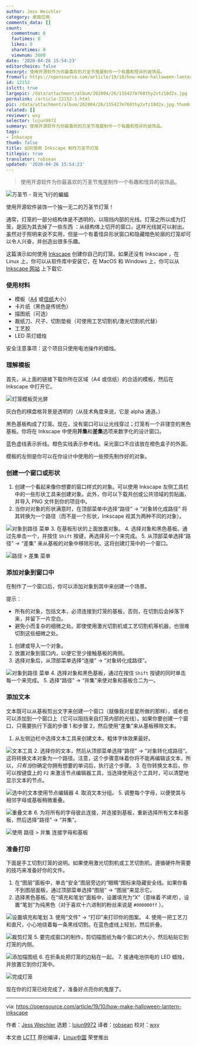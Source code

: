 ```yaml
---
author: Jess Weichler
category: 桌面应用
comments_data: []
count:
  commentnum: 0
  favtimes: 0
  likes: 0
  sharetimes: 0
  viewnum: 3608
date: '2020-04-26 15:54:23'
editorchoice: false
excerpt: 使用开源软件为你最喜欢的万圣节鬼屋制作一个有趣和怪异的装饰品。
fromurl: https://opensource.com/article/19/10/how-make-halloween-lantern-inkscape
id: 12152
islctt: true
largepic: /data/attachment/album/202004/26/155427m768thy2vtz18d2x.jpg
permalink: /article-12152-1.html
pic: /data/attachment/album/202004/26/155427m768thy2vtz18d2x.jpg.thumb.jpg
related: []
reviewer: wxy
selector: lujun9972
summary: 使用开源软件为你最喜欢的万圣节鬼屋制作一个有趣和怪异的装饰品。
tags:
- Inkscape
thumb: false
title: 如何使用 Inkscape 制作万圣节灯笼
titlepic: true
translator: robsean
updated: '2020-04-26 15:54:23'
---
```



> 
> 使用开源软件为你最喜欢的万圣节鬼屋制作一个有趣和怪异的装饰品。
> 
> 
> 


![万圣节 - 背光飞行的蝙蝠](/data/attachment/album/202004/26/155427m768thy2vtz18d2x.jpg "Halloween - backlit bat flying")


使用开源软件装饰一个独一无二的万圣节灯笼！


通常，灯笼的一部分结构体是不透明的，以阻挡内部的光线。灯笼之所以成为灯笼，是因为其去掉了一些东西 ：从结构体上切开的窗口，这样光线就可以射出。虽然对于照明来说不实用，但是一个有着怪异形状窗口和隐藏暗色轮廓的灯笼却可以令人兴奋，并创造出很多乐趣。


这篇演示如何使用 [Inkscape](https://opensource.com/article/18/1/inkscape-absolute-beginners) 创建你自己的灯笼。如果还没有 Inkscape ，在 Linux 上，你可以从软件库中安装它，在 MacOS 和 Windows 上，你可以从[Inkscape 网站](http://inkscape.org) 上下载它.


### 使用材料


* 模板（[A4](https://www.dropbox.com/s/75qzjilg5ak2oj1/papercraft_lantern_A4_template.svg?dl=0) 或[信纸](https://www.dropbox.com/s/8fswdge49jwx91n/papercraft_lantern_letter_template%20.svg?dl=0)大小）
* 卡片纸（黑色是传统色）
* 描图纸（可选）
* 裁纸刀、尺子、切割垫板（可使用工艺切割机/激光切割机代替）
* 工艺胶
* LED 茶灯蜡烛


安全注意事项：这个项目只使用电池操作的蜡烛。


### 理解模板


首先，从上面的链接下载你所在区域（A4 或信纸）的合适的模板，然后在 Inkscape 中打开它。


![灯笼模板荧光屏](/data/attachment/album/202004/26/155512omgg0jceggnjdg7m.png "Lantern template screen")


灰白色的棋盘格背景是透明的（从技术角度来说，它是 alpha 通道。）


黑色基板构成了灯笼。现在，没有窗口可以让光线穿过；灯笼有一个非镂空的黑色基板。你将在 Inkscape 中使用**并集**和**差集**选项来数字化的设计窗口。


蓝色虚线表示折线。橙色实线表示参考线。采光窗口不应该放在橙色盒子的外面。


模板的左侧是你可以在你设计中使用的一些预先制作好的对象。


### 创建一个窗口或形状


1. 创建一个看起来像你想要的窗口样式的对象。可以使用 Inkscape 左侧工具栏中的一些形状工具来创建对象。此外，你可以下载共创或公共领域的剪贴画，并导入 PNG 文件到你的项目中。
2. 当你对对象的形状满意时，在顶部菜单中选择“路径” -> “对象转化成路径” 将其转换为一个路径（而不是一个形状，Inkscape 视其为两种不同的对象）。


![对象到路径 菜单](/data/attachment/album/202004/26/155531e77qloopqlfsz0v7.png "Object to path menu")
3. 在基板形状的上面放置对象。
4. 选择对象和黑色基板。通过先单击一个，并按住 `Shift` 按键，再选择另一个来完成。
5. 从顶部菜单选择“路径” -> “差集” 来从基板的对象中移除形状。这将创建灯笼中的一个窗口。


![路径 > 差集 菜单](/data/attachment/album/202004/26/155550jp6dot6rw4ruocst.png "Object > Difference menu")


### 添加对象到窗口中


在制作了一个窗口后，你可以添加对象到其中来创建一个场景。


提示：


* 所有的对象，包括文本，必须连接到灯笼的基板，否则，在切割后会掉落下来，并留下一片空白。
* 避免小而复杂的细微之处。即使使用激光切割机或工艺切割机等机器，也很难切割这些细微之处。


1. 创建或导入一个对象。
2. 放置对象到窗口内，以便它至少接触基板的两侧。
3. 选择对象后，从顶部菜单选择“连接” -> “对象转化成路径”。


![对象到路径 菜单](/data/attachment/album/202004/26/155606o8b5b77wf474wkfe.png "Object to path menu")
4. 选择对象和黑色基板，通过在按住 `Shift` 按键的同时单击每一个来完成。
5. 选择“路径” -> “并集”来使对象和基板合二为一。


### 添加文本


文本既可以从基板剪出文字来创建一个窗口（就像我对星星所做的那样），或者也可以添加到一个窗口上（它可以阻挡来自灯笼内部的光线）。如果你要创建一个窗口，只需要执行下面的步骤 1 和步骤 2，然后使用“差集”来从基板移除文本。


1. 从左侧边栏中选择文本工具来创建文本。粗体字体效果最好。


![文本工具](/data/attachment/album/202004/26/155626sgax1c0ncenjggje.png "Text tool")
2. 选择你的文本，然后从顶部菜单选择“路径” -> “对象转化成路径”。这将转换文本对象为一个路径。注意，这个步骤意味着你将不能再编辑该文本，所以，*只有当*你确定你拥有想要的单词后，执行这个步骤。
3. 在你转换文本后，你可以按键盘上的 `F2` 来激活节点编辑器工具，当选择使用这个工具时，可以清楚地显示文本的节点。


![选中的文本使用节点编辑器](/data/attachment/album/202004/26/155630h6npt8knqn8u4oln.png "Text selected with Node editor")
4. 取消文本分组。
5. 调整每个字母，以便使其与相邻字母或基板稍微重叠。


![重叠文本](/data/attachment/album/202004/26/155640l66y3orgr693eqr8.png "Overlapping the text")
6. 为将所有的字母彼此连接，并连接到基板，重新选择所有文本和基板，然后选择“路径” -> “并集”。


![使用 路径 > 并集 连接字母和基板](/data/attachment/album/202004/26/155653v8ohz009xn8ht7io.png "Connecting letters and base with Path > Union")


### 准备打印


下面是手工切割灯笼的说明。如果使用激光切割机或工艺切割机，遵循硬件所需要的技巧来准备好你的文件。


1. 在“图层”面板中，单击“安全”图层旁边的“眼睛”图标来隐藏安全线。如果你看不到图层面板，通过顶部菜单选择“图层” -> “图层”来显示它。
2. 选择黑色基板。在“填充和笔划”面板中，设置填充为“X”（意味着*不填充*），设置“笔划”为纯黑色（对于喜欢十六进制的粉丝来说是 `#000000ff` ）。


![设置填充和笔划](/data/attachment/album/202004/26/155707lqbqugtcbxqzcugl.png "Setting fill and stroke")
3. 使用“文件” -> “打印”来打印你的图案。
4. 使用一把工艺刀和直尺，小心地绕着每一条黑线切割。在蓝色虚线上轻划，然后折叠。


![裁剪灯笼](/data/attachment/album/202004/26/155713wqgzqv2ml0vmwgvw.jpg "Cutting out the lantern")
5. 要完成窗口的制作，剪切描图纸为每个窗口的大小，然后粘贴它到灯笼的内侧。


![添加描图纸](/data/attachment/album/202004/26/155724g378373uvcpi07br.jpg "Adding tracing paper")
6. 在折条处把灯笼的边粘在一起。
7. 接通电池供电的 LED 蜡烛，并放置它到你灯笼中。


![完成灯笼](/data/attachment/album/202004/26/155734kfjzkj73ukvfjgov.jpg "Completed lantern")


现在你的灯笼已经完成了，准备好点亮你的鬼屋了。




---


via: <https://opensource.com/article/19/10/how-make-halloween-lantern-inkscape>


作者：[Jess Weichler](https://opensource.com/users/cyanide-cupcake) 选题：[lujun9972](https://github.com/lujun9972) 译者：[robsean](https://github.com/robsean) 校对：[wxy](https://github.com/wxy)


本文由 [LCTT](https://github.com/LCTT/TranslateProject) 原创编译，[Linux中国](https://linux.cn/) 荣誉推出